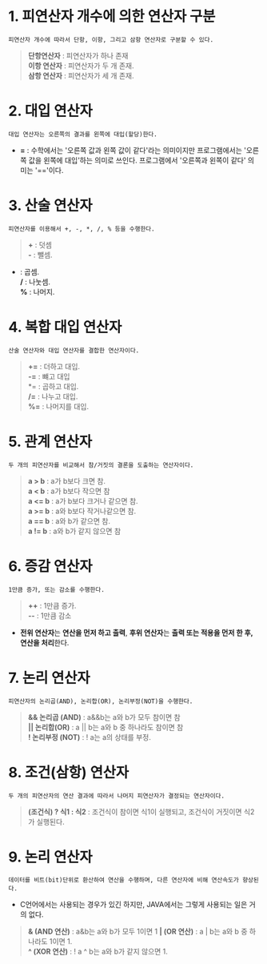 # 1. 피연산자 개수에 의한 연산자 구분

	피연산자 개수에 따라서 단항, 이항, 그리고 삼항 연산자로 구분할 수 있다.

>**단항연산자** : 피연산자가 하나 존재    
**이항 연산자** : 피연산자가 두 개 존재.    
**삼항 연산자** : 피연산자가 세 개 존재.   
   

# 2. 대입 연산자

	대입 연산자는 오른쪽의 결과를 왼쪽에 대입(할당)한다.
	
* **=** 
: 수학에서는 '오른쪽 값과 왼쪽 값이 같다'라는 의미이지만 프로그램에서는 '오른쪽 값을 왼쪽에 대입'하는 의미로 쓰인다. 프로그램에서 '오른쪽과 왼쪽이 같다' 의미는 '=='이다.


# 3. 산술 연산자 

	피연산자를 이용해서 +, -, *, /, % 등을 수행한다.
	
>**+** : 덧셈  
**-** : 뺄셈.  
* :  곱셈.  
**/** : 나눗셈.  
**%** : 나머지.  

# 4. 복합 대입 연산자

	산술 연산자와 대입 연산자를 결합한 연산자이다.
	
>**+=** : 더하고 대입.  
**-=** : 뺴고 대입  
*= :  곱하고 대입.  
**/=** : 나누고 대입.  
**%=** : 나머지를 대입.  

# 5. 관계 연산자

	두 개의 피연산자를 비교해서 참/거짓의 결론을 도출하는 연산자이다.
	
>**a > b** : a가 	b보다 크면 참.  
**a < b** : a가 b보다 작으면 참  
**a <= b** :  a가 b보다 크거나 같으면 참.  
**a >= b** : a와 b보다 작거나같으면 참.  
**a == b** : a와 b가 같으면 참.  
**a != b** : a와 b가 같지 않으면 참

#  6.  증감 연산자

	1만큼 증가, 또는 감소를 수행한다.
	
>**++** : 1만큼 증가.  
**--** : 1만큼 감소  

* **전위 연산자**는 **연산을 먼저 하고 출력**, **후위 연산자**는 **출력 또는 적용을 먼저 한 후, 연산을 처리**한다.

# 7. 논리 연산자

	피연산자의 논리곱(AND), 논리합(OR), 논리부정(NOT)을 수행한다.
	
>**&& 논리곱 (AND)** : a&&b는 a와 b가 모두 참이면 참  
**|| 논리합(OR)** : a || b는 a와 b 중 하나라도 참이면 참  
**! 논리부정 (NOT)** :  ! a는 a의 상태를 부정.  

# 8. 조건(삼항) 연산자

	두 개의 피연산자의 연산 결과에 따라서 나머지 피연산자가 결정되는 연산자이다.
	
>**(조건식) ? 식1 : 식2** : 조건식이 참이면 식1이 실행되고, 조건식이 거짓이면 식2가 실행된다.

# 9. 논리 연산자

	데이터를 비트(bit)단위로 환산하여 연산을 수행하며, 다른 연산자에 비해 연산속도가 향상된다.
	
* C언어에서는 사용되는 경우가 있긴 하지만, JAVA에서는 그렇게 사용되는 일은 거의 없다.
	
>**& (AND 연산)** : a&b는 a와 b가 모두 1이면 1 
**| (OR 연산)** : a | b는 a와 b 중 하나라도 1이면 1.  
**^ (XOR 연산)** :  ! a ^ b는 a와 b가 같지 않으면 1.  
